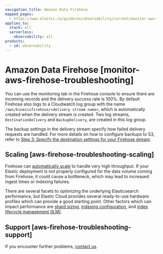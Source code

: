 ```yaml
---
navigation_title: Amazon Data Firehose
mapped_pages:
  - https://www.elastic.co/guide/en/observability/current/monitor-aws-firehose-troubleshooting.html
applies_to:
  stack: all
  serverless:
    observability: all
products:
  - id: observability
---
```




# Amazon Data Firehose [monitor-aws-firehose-troubleshooting]


You can use the monitoring tab in the Firehose console to ensure there are incoming records and the delivery success rate is 100%. By default Firehose also logs to a Cloudwatch log group with the name `/aws/kinesisfirehose/<delivery stream name>`, which is automatically created when the delivery stream is created. Two log streams, `DestinationDelivery` and `BackupDelivery`, are created in this log group.

The backup settings in the delivery stream specify how failed delivery requests are handled. For more details on how to configure backups to S3, refer to [Step 3: Specify the destination settings for your Firehose stream](../../solutions/observability/cloud/monitor-amazon-web-services-aws-with-amazon-data-firehose.md#firehose-step-three).


## Scaling [aws-firehose-troubleshooting-scaling]

Firehose can [automatically scale](https://docs.aws.amazon.com/firehose/latest/dev/limits.html) to handle very high throughput. If your Elastic deployment is not properly configured for the data volume coming from Firehose, it could cause a bottleneck, which may lead to increased ingest times or indexing failures.

There are several facets to optimizing the underlying Elasticsearch performance, but Elastic Cloud provides several ready-to-use hardware profiles which can provide a good starting point. Other factors which can impact performance are [shard sizing](../../deploy-manage/production-guidance/optimize-performance/size-shards.md), [indexing configuration](../../deploy-manage/production-guidance/optimize-performance/indexing-speed.md), and [index lifecycle management (ILM)](../../manage-data/lifecycle/index-lifecycle-management.md).


## Support [aws-firehose-troubleshooting-support]

If you encounter further problems, [contact us](/troubleshoot/index.md#contact-us).

